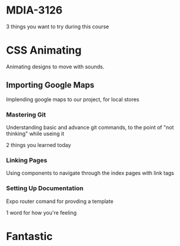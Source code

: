 # MDIA-3126

3 things you want to try during this course
# CSS Animating
Animating designs to move with sounds.
## Importing Google Maps
Implending google maps to our project, for local stores
### Mastering Git
Understanding basic and advance git commands, to the point of "not thinking" while useing it

2 things you learned today
### Linking Pages
Using components to navigate through the index pages with link tags
### Setting Up Documentation
Expo router comand for provding a template 

1 word for how you're feeling
# Fantastic